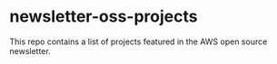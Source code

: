# newsletter-oss-projects
This repo contains a list of projects featured in the AWS open source newsletter.
